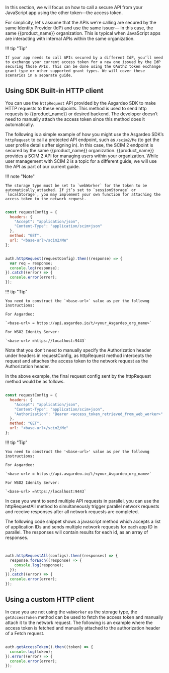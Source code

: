 
In this section, we will focus on how to call a secure API from your JavaScript app using the other token—the access token.

For simplicity, let's assume that the APIs we’re calling are secured by the same Identity Provider (IdP) and use the same issuer— in this case, the same {{product_name}} organization. This is typical when JavaScript apps are interacting with internal APIs within the same organization.

!!! tip "Tip"

    If your app needs to call APIs secured by a different IdP, you’ll need to exchange your current access token for a new one issued by the IdP securing those APIs. This can be done using the OAuth2 token exchange grant type or other supported grant types. We will cover these scenarios in a separate guide.

## Using SDK Built-in HTTP client

You can use the `httpRequest` API provided by the Asgardeo SDK to make HTTP requests to these endpoints. This method is used to send http requests to {{product_name}} or desired backend. The developer doesn’t need to manually attach the access token since this method does it automatically.

The following is a simple example of how you might use the Asgardeo SDK’s `httpRequest` to call a protected API endpoint, such as `/scim2/Me` (to get the user profile details after signing in). In this case, the SCIM 2 endpoint is secured by the same {{product_name}} organization. {{product_name}} provides a SCIM 2 API for managing users within your organization. While user management with SCIM 2 is a topic for a different guide, we will use the API as part of our current guide.

!!! note "Note"

    The storage type must be set to `webWorker` for the token to be automatically attached. If it’s set to `sessionStorage` or `localStorage`, you may implement your own function for attaching the access token to the network request. 

```javascript

const requestConfig = {
  headers: {
    "Accept": "application/json",
    "Content-Type": "application/scim+json"
  },
  method: "GET",
  url: "<base-url>/scim2/Me"
};


auth.httpRequest(requestConfig).then((response) => {
  var req = response;
  console.log(response);
}).catch((error) => {
  console.error(error);
});


```

!!! tip "Tip"

    You need to construct the `<base-url>` value as per the followng instructions: 

    For Asgardeo: 

    `<base-url> = https://api.asgardeo.io/t/<your_Asgardeo_org_name>`

    For WSO2 Idenity Server: 

    `<base-url> =https://localhost:9443` 

Note that you don’t need to manually specify the Authorization header under headers in requestConfig, as httpRequest method intercepts the request and attaches the access token to the network request as the Authorization header.

In the above example, the final request config sent by the httpRequest method would be as follows.

```javascript hl_lines="5"

const requestConfig = {
  headers: {
    "Accept": "application/json",
    "Content-Type": "application/scim+json",
    "Authorization": "Bearer <access_token_retrieved_from_web_worker>"
  },
  method: "GET",
  url: "<base-url>/scim2/Me"
};

```

!!! tip "Tip"

    You need to construct the '<base-url>' value as per the followng instructions: 

    For Asgardeo: 

    `<base-url> = https://api.asgardeo.io/t/<your_Asgardeo_org_name>`

    For WSO2 Idenity Server: 

    `<base-url> =https://localhost:9443` 

In case you want to send multiple API requests in parallel, you can use the httpRequestAll method to simultaneously trigger parallel network requests and receive responses after all network requests are completed.

The following code snippet shows a javascript method which accepts a list of application IDs and sends multiple network requests for each app ID in parallel. The responses will contain results for each id, as an array of responses.

```javascript


auth.httpRequestAll(configs).then((responses) => {
  response.forEach((response) => {
    console.log(response);
  });
}).catch((error) => {
  console.error(error);
});


```

## Using a custom HTTP client

In case you are not using the `webWorker` as the storage type, the `getAccessToken` method can be used to fetch the access token and manually attach it to the network request. The following is an example where the access token is fetched and manually attached to the authorization header of a Fetch request.

```javascript

auth.getAccessToken().then((token) => {
  console.log(token);
}).error((error) => {
  console.error(error);
});

```

